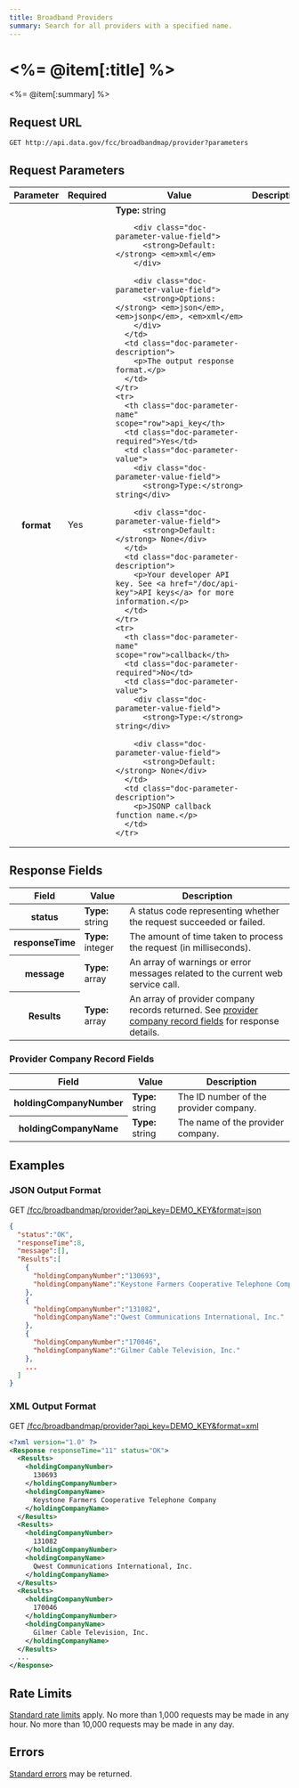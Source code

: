 ```yaml
---
title: Broadband Providers
summary: Search for all providers with a specified name.
---
```


# <%= @item[:title] %>
<%= @item[:summary] %>

## Request URL

`GET http://api.data.gov/fcc/broadbandmap/provider?parameters`

## Request Parameters

<table border="0" cellpadding="0" cellspacing="0" class="doc-parameters">
  <thead>
    <tr>
      <th class="doc-parameters-name" scope="col">Parameter</th>
      <th class="doc-parameters-required" scope="col">Required</th>
      <th class="doc-parameters-value" scope="col">Value</th>
      <th class="doc-parameters-description" scope="col">Description</th>
    </tr>
  </thead>
  <tbody>
    <tr>
      <th class="doc-parameter-name" scope="row">format</th>
      <td class="doc-parameter-required">Yes</td>
      <td class="doc-parameter-value">
        <div class="doc-parameter-value-field">
          <strong>Type:</strong> string</div>

        <div class="doc-parameter-value-field">
          <strong>Default:</strong> <em>xml</em>
        </div>

        <div class="doc-parameter-value-field">
          <strong>Options:</strong> <em>json</em>, <em>jsonp</em>, <em>xml</em>
        </div>
      </td>
      <td class="doc-parameter-description">
        <p>The output response format.</p>
      </td>
    </tr>
    <tr>
      <th class="doc-parameter-name" scope="row">api_key</th>
      <td class="doc-parameter-required">Yes</td>
      <td class="doc-parameter-value">
        <div class="doc-parameter-value-field">
          <strong>Type:</strong> string</div>

        <div class="doc-parameter-value-field">
          <strong>Default:</strong> None</div>
      </td>
      <td class="doc-parameter-description">
        <p>Your developer API key. See <a href="/doc/api-key">API keys</a> for more information.</p>
      </td>
    </tr>
    <tr>
      <th class="doc-parameter-name" scope="row">callback</th>
      <td class="doc-parameter-required">No</td>
      <td class="doc-parameter-value">
        <div class="doc-parameter-value-field">
          <strong>Type:</strong> string</div>

        <div class="doc-parameter-value-field">
          <strong>Default:</strong> None</div>
      </td>
      <td class="doc-parameter-description">
        <p>JSONP callback function name.</p>
      </td>
    </tr>
  </tbody>
</table>

## Response Fields

<table border="0" cellpadding="0" cellspacing="0" class="doc-parameters">
  <thead>
    <tr>
      <th class="doc-parameters-name" scope="col">Field</th>
      <th class="doc-parameters-value" scope="col">Value</th>
      <th class="doc-parameters-description" scope="col">Description</th>
    </tr>
  </thead>
  <tbody>
    <tr>
      <th class="doc-parameter-name" scope="row">status</th>
      <td class="doc-parameter-value">
        <div class="doc-parameter-value-field">
          <strong>Type:</strong> string</div>
      </td>
      <td class="doc-parameter-description">A status code representing whether the request succeeded or failed.</td>
    </tr>
    <tr>
      <th class="doc-parameter-name" scope="row">responseTime</th>
      <td class="doc-parameter-value">
        <div class="doc-parameter-value-field">
          <strong>Type:</strong> integer</div>
      </td>
      <td class="doc-parameter-description">The amount of time taken to process the request (in milliseconds).</td>
    </tr>
    <tr>
      <th class="doc-parameter-name" scope="row">message</th>
      <td class="doc-parameter-value">
        <div class="doc-parameter-value-field">
          <strong>Type:</strong> array</div>
      </td>
      <td class="doc-parameter-description">An array of warnings or error messages related to the current web service call.</td>
    </tr>
    <tr>
      <th class="doc-parameter-name" scope="row">Results</th>
      <td class="doc-parameter-value">
        <div class="doc-parameter-value-field">
          <strong>Type:</strong> array</div>
      </td>
      <td class="doc-parameter-description">An array of provider company records returned. See <a href="#provider-company-record-fields">provider company record fields</a> for response details.</td>
    </tr>
  </tbody>
</table>

### Provider Company Record Fields

<table border="0" cellpadding="0" cellspacing="0" class="doc-parameters">
  <thead>
    <tr>
      <th class="doc-parameters-name" scope="col">Field</th>
      <th class="doc-parameters-value" scope="col">Value</th>
      <th class="doc-parameters-description" scope="col">Description</th>
    </tr>
  </thead>
  <tbody>
    <tr>
      <th class="doc-parameter-name" scope="row">holdingCompanyNumber</th>
      <td class="doc-parameter-value">
        <div class="doc-parameter-value-field">
          <strong>Type:</strong> string</div>
      </td>
      <td class="doc-parameter-description">The ID number of the provider company.</td>
    </tr>
    <tr>
      <th class="doc-parameter-name" scope="row">holdingCompanyName</th>
      <td class="doc-parameter-value">
        <div class="doc-parameter-value-field">
          <strong>Type:</strong> string</div>
      </td>
      <td class="doc-parameter-description">The name of the provider company.</td>
    </tr>
  </tbody>
</table>

## Examples

### JSON Output Format

<div class="doc-example-url">GET <a href="/fcc/broadbandmap/provider?api_key=DEMO_KEY&amp;format=json">/fcc/broadbandmap/provider?api_key=DEMO_KEY&amp;format=json</a>
</div>

```json
{
  "status":"OK",
  "responseTime":8,
  "message":[],
  "Results":[
    {
      "holdingCompanyNumber":"130693",
      "holdingCompanyName":"Keystone Farmers Cooperative Telephone Company"
    },
    {
      "holdingCompanyNumber":"131082",
      "holdingCompanyName":"Qwest Communications International, Inc."
    },
    {
      "holdingCompanyNumber":"170046",
      "holdingCompanyName":"Gilmer Cable Television, Inc."
    },
    ...
  ]
}
```

### XML Output Format

<div class="doc-example-url">GET <a href="/fcc/broadbandmap/provider?api_key=DEMO_KEY&amp;format=xml">/fcc/broadbandmap/provider?api_key=DEMO_KEY&amp;format=xml</a>
</div>

```xml
<?xml version="1.0" ?>
<Response responseTime="11" status="OK">
  <Results>
    <holdingCompanyNumber>
      130693
    </holdingCompanyNumber>
    <holdingCompanyName>
      Keystone Farmers Cooperative Telephone Company
    </holdingCompanyName>
  </Results>
  <Results>
    <holdingCompanyNumber>
      131082
    </holdingCompanyNumber>
    <holdingCompanyName>
      Qwest Communications International, Inc.
    </holdingCompanyName>
  </Results>
  <Results>
    <holdingCompanyNumber>
      170046
    </holdingCompanyNumber>
    <holdingCompanyName>
      Gilmer Cable Television, Inc.
    </holdingCompanyName>
  </Results>
  ...
</Response>
```

## Rate Limits

[Standard rate limits](/docs/rate-limits) apply. No more than 1,000 requests may be made in any hour. No more than 10,000 requests may be made in any day.

## Errors

[Standard errors](/docs/errors) may be returned.
